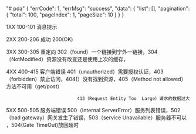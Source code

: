 "# pda"
{
    "errCode": 1,
    "errMsg": "success",
    "data": {
        "list": [],
        "pagination": {
            "total": 100,
            "pageIndex": 1,
            "pageSize": 10
        }
    }
}

1XX     100-101     消息提示

2XX     200-206     成功     200(OK)

3XX     300-305    重定向   302（found）一个链接到宁外一链接，304（NotModified）资源没有改变还是使用上次的缓存，

4XX     400-415    客户端错误  401（unauthorized）需要授权认证，403（forbidden）禁止访问，404(）没有找到资源，405（Method not allowed）方法不可用（get/post）

                               413（Request Entity Too  Large）请求的数据过大

5XX     500-505    服务端错误  500（Internal ServerError）服务列表错误，502（bad gateway）网关发生了错误，503（service Unavailable）服务器不可以  ，504(Gate TimeOut)放回超时
